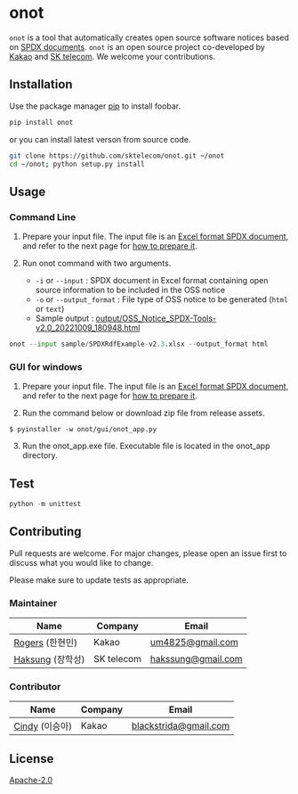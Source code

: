 # onot

`onot` is a tool that automatically creates open source software notices based on [SPDX documents](https://spdx.dev/use-documents/). `onot` is an open source project co-developed by [Kakao](https://github.com/kakao) and [SK telecom](https://github.com/sktelecom). We welcome your contributions.

## Installation

Use the package manager [pip](https://pip.pypa.io/en/stable/) to install foobar.

```bash
pip install onot
```

or you can install latest verson from source code. 

```bash
git clone https://github.com/sktelecom/onot.git ~/onot
cd ~/onot; python setup.py install
```

## Usage

### Command Line

1. Prepare your input file. The input file is an [Excel format SPDX document](./sample/SPDXRdfExample-v2.1.xlsx), and refer to the next page for [how to prepare it](./docs/how_to_prepare.md).

2. Run onot command with two arguments. 
   - `-i` or `--input` : SPDX document in Excel format containing open source information to be included in the OSS notice
   - `-o` or `--output_format` : File type of OSS notice to be generated (`html` or `text`)
   - Sample output : [output/OSS_Notice_SPDX-Tools-v2.0_20221009_180948.html](https://sktelecom.github.io/compliance/OSS_Notice_Sample_Application_20221011_140301.html)

```python
onot --input sample/SPDXRdfExample-v2.3.xlsx --output_format html
```

### GUI for windows

1. Prepare your input file. The input file is an [Excel format SPDX document](./sample/SPDXRdfExample-v2.1.xlsx), and refer to the next page for [how to prepare it](./docs/how_to_prepare.md).

2. Run the command below or download zip file from release assets. 

```shell
$ pyinstaller -w onot/gui/onot_app.py
```

3. Run the onot_app.exe file. Executable file is located in the onot_app directory.

## Test

```python
python -m unittest
```

## Contributing
Pull requests are welcome. For major changes, please open an issue first to discuss what you would like to change.

Please make sure to update tests as appropriate.

### Maintainer

| Name | Company | Email |
|--|--|--|
| [Rogers](https://github.com/HyunMinH) (한현민) | Kakao| um4825@gmail.com |
| [Haksung](https://github.com/haksungjang) (장학성) | SK telecom | hakssung@gmail.com |

### Contributor

| Name | Company | Email |
|--|--|--|
| [Cindy](https://github.com/blackstrida) (이승아) | Kakao| blackstrida@gmail.com |

## License
[Apache-2.0](https://www.apache.org/licenses/LICENSE-2.0)